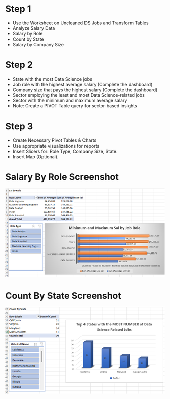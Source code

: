 # Step 1
- Use the Worksheet on Uncleaned DS Jobs and Transform Tables
- Analyze Salary Data
- Salary by Role
- Count by State
- Salary by Company Size

# Step 2
- State with the most Data Science jobs
- Job role with the highest average salary (Complete the dashboard)
- Company size that pays the highest salary (Complete the dashboard)
- Sector employing the least and most Data Science-related jobs
- Sector with the minimum and maximum average salary
- Note: Create a PIVOT Table query for sector-based insights

# Step 3
- Create Necessary Pivot Tables & Charts
- Use appropriate visualizations for reports
- Insert Slicers for: Role Type, Company Size, State.
- Insert Map (Optional).

# Salary By Role Screenshot

![image alt](https://github.com/CarlosA012/EDM-Portfolio/blob/4a15785c927c67712ccbaac736ca97766874fac1/Midterm%20Lab%20Task%203/images/Sal%20by%20role%20pic.png)

# Count By State Screenshot

![image alt](https://github.com/CarlosA012/EDM-Portfolio/blob/2fbae5c19e9aac9a5513d9135034cbae35f01e1a/Midterm%20Lab%20Task%203/images/Count%20by%20size.png)
